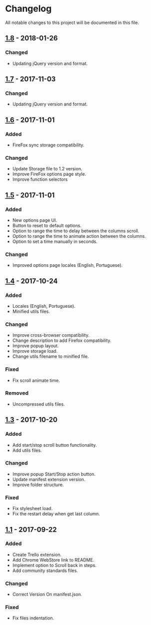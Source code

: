 # Changelog
All notable changes to this project will be documented in this file.

## [1.8] - 2018-01-26
### Changed
- Updating jQuery version and format.


## [1.7] - 2017-11-03
### Changed
- Updating jQuery version and format.


## [1.6] - 2017-11-01
### Added
- FireFox sync storage compatibility.

### Changed
- Update Storage file to 1.2 version.
- Improve FireFox options page style.
- Improve function selectors


## [1.5] - 2017-11-01
### Added
- New options page UI.
- Button to reset to default options.
- Option to range the time to delay between the columns scroll.
- Option to range the time to animate action between the columns.
- Option to set a time manually in seconds.

### Changed
- Improved options page locales (English, Portuguese).


## [1.4] - 2017-10-24
### Added
- Locales (English, Portuguese).
- Minified utils files.

### Changed
- Improve cross-browser compatibility.
- Change description to add Firefox compatibility.
- Improve popup layout.
- Improve storage load.
- Change utils filename to minified file.

### Fixed
- Fix scroll animate time.

### Removed
- Uncompressed utils files.

## [1.3] - 2017-10-20 
### Added
- Add start/stop scroll button functionality.
- Add utils files.

### Changed
- Improve popup Start/Stop action button.
- Update manifest extension version.
- Improve folder structure.

### Fixed 
- Fix stylesheet load.
- Fix the restart delay when get last column.


## [1.1] - 2017-09-22
### Added
- Create Trello extension.
- Add Chrome WebStore link to README.
- Implement option to Scroll back in steps.
- Add community standards files.

### Changed
- Correct Version On manifest.json.

### Fixed 
- Fix files indentation.

[1.1]: https://github.com/williankeller/trello-auto-scroll/compare/v1.0...v1.1
[1.3]: https://github.com/williankeller/trello-auto-scroll/compare/v1.1...v1.3
[1.4]: https://github.com/williankeller/trello-auto-scroll/compare/v1.3...v1.4
[1.5]: https://github.com/williankeller/trello-auto-scroll/compare/v1.4...v.1.5
[1.6]: https://github.com/williankeller/trello-auto-scroll/compare/v.1.5...v1.6
[1.7]: https://github.com/williankeller/trello-auto-scroll/compare/v1.6...v1.7
[1.8]: https://github.com/williankeller/trello-auto-scroll/compare/v1.7...v1.8
